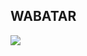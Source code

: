 ## WABATAR

<img src="https://user-images.githubusercontent.com/1214075/42293069-2117eb7c-7f8c-11e8-9264-277f6dab0492.jpg" />
